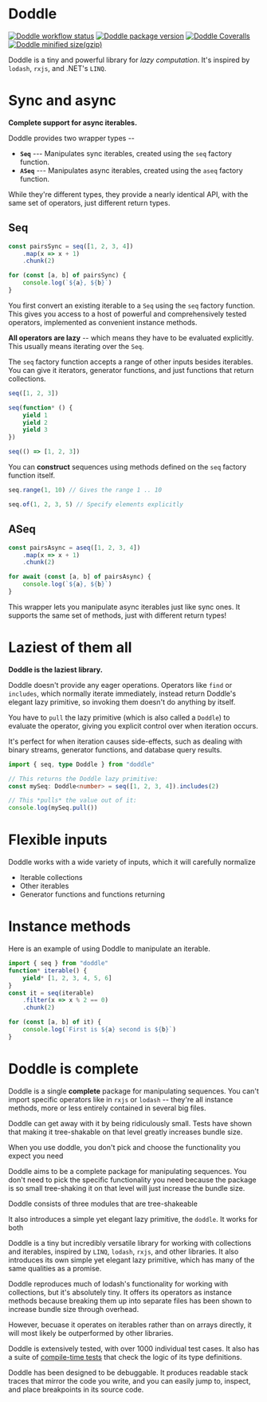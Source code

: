 # Doddle

[![Doddle workflow status](https://img.shields.io/github/actions/workflow/status/GregRos/doddle/push.yaml?style=for-the-badge)](https://github.com/GregRos/doddle/actions/workflows/push.yaml)
[![Doddle package version](https://img.shields.io/npm/v/doddle?style=for-the-badge)](https://www.npmjs.com/package/doddle)
[![Doddle Coveralls](https://img.shields.io/coverallsCoverage/github/GregRos/doddle?style=for-the-badge)](https://coveralls.io/github/GregRos/doddle?branch=master)
[![Doddle minified size(gzip)](<https://img.shields.io/bundlejs/size/doddle?exports=aseq&style=for-the-badge&label=minified%20size%20(gzip)>)](https://bundlejs.com/?q=doddle&treeshake=%5B%7Bseq%2Caseq%7D%5D)

Doddle is a tiny and powerful library for _lazy computation_. It's inspired by `lodash`, `rxjs`, and .NET's `LINQ`.

# Sync and async

**Complete support for async iterables.**

Doddle provides two wrapper types --

-   **`Seq`** --- Manipulates sync iterables, created using the `seq` factory function.
-   **`ASeq`** --- Manipulates async iterables, created using the `aseq` factory function.

While they're different types, they provide a nearly identical API, with the same set of operators, just different return types.

## Seq

```ts
const pairsSync = seq([1, 2, 3, 4])
    .map(x => x + 1)
    .chunk(2)

for (const [a, b] of pairsSync) {
    console.log(`${a}, ${b}`)
}
```

You first convert an existing iterable to a `Seq` using the `seq` factory function. This gives you access to a host of powerful and comprehensively tested operators, implemented as convenient instance methods.

**All operators are lazy** -- which means they have to be evaluated explicitly. This usually means iterating over the `Seq`.

The `seq` factory function accepts a range of other inputs besides iterables. You can give it iterators, generator functions, and just functions that return collections.

```ts
seq([1, 2, 3])

seq(function* () {
    yield 1
    yield 2
    yield 3
})

seq(() => [1, 2, 3])
```

You can **construct** sequences using methods defined on the `seq` factory function itself.

```ts
seq.range(1, 10) // Gives the range 1 .. 10

seq.of(1, 2, 3, 5) // Specify elements explicitly
```

## ASeq

```ts
const pairsAsync = aseq([1, 2, 3, 4])
    .map(x => x + 1)
    .chunk(2)

for await (const [a, b] of pairsAsync) {
    console.log(`${a}, ${b}`)
}
```

This wrapper lets you manipulate async iterables just like sync ones. It supports the same set of methods, just with different return types!

# Laziest of them all

**Doddle is the laziest library.**

Doddle doesn't provide any eager operations. Operators like `find` or `includes`, which normally iterate immediately, instead return Doddle's elegant lazy primitive, so invoking them doesn't do anything by itself.

You have to `pull` the lazy primitive (which is also called a `Doddle`) to evaluate the operator, giving you explicit control over when iteration occurs.

It's perfect for when iteration causes side-effects, such as dealing with binary streams, generator functions, and database query results.

```ts
import { seq, type Doddle } from "doddle"

// This returns the Doddle lazy primitive:
const mySeq: Doddle<number> = seq([1, 2, 3, 4]).includes(2)

// This *pulls* the value out of it:
console.log(mySeq.pull())
```

# Flexible inputs

Doddle works with a wide variety of inputs, which it will carefully normalize

-   Iterable collections
-   Other iterables
-   Generator functions and functions returning

# Instance methods

Here is an example of using Doddle to manipulate an iterable.

```ts
import { seq } from "doddle"
function* iterable() {
    yield* [1, 2, 3, 4, 5, 6]
}
const it = seq(iterable)
    .filter(x => x % 2 == 0)
    .chunk(2)

for (const [a, b] of it) {
    console.log(`First is ${a} second is ${b}`)
}
```

# Doddle is complete

Doddle is a single **complete** package for manipulating sequences. You can't import specific operators like in `rxjs` or `lodash` -- they're all instance methods, more or less entirely contained in several big files.

Doddle can get away with it by being ridiculously small. Tests have shown that making it tree-shakable on that level greatly increases bundle size.

When you use doddle, you don't pick and choose the functionality you expect you need

Doddle aims to be a complete package for manipulating sequences. You don't need to pick the specific functionality you need because the package is so small tree-shaking it on that level will just increase the bundle size.

Doddle consists of three modules that are tree-shakeable

It also introduces a simple yet elegant lazy primitive, the `doddle`. It works for both

Doddle is a tiny but incredibly versatile library for working with collections and iterables, inspired by `LINQ`, `lodash`, `rxjs`, and other libraries. It also introduces its own simple yet elegant lazy primitive, which has many of the same qualities as a promise.

Doddle reproduces much of lodash's functionality for working with collections, but it's absolutely tiny. It offers its operators as instance methods because breaking them up into separate files has been shown to increase bundle size through overhead.

However, becuase it operates on iterables rather than on arrays directly, it will most likely be outperformed by other libraries.

Doddle is extensively tested, with over 1000 individual test cases. It also has a suite of [compile-time tests](https://github.com/GregRos/declare-it) that check the logic of its type definitions.

Doddle has been designed to be debuggable. It produces readable stack traces that mirror the code you write, and you can easily jump to, inspect, and place breakpoints in its source code.

